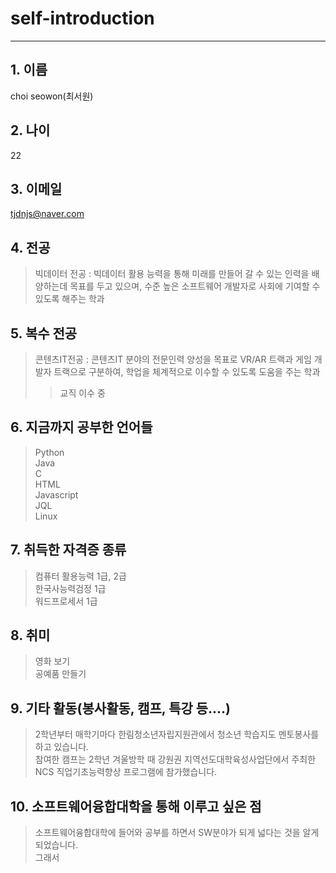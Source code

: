 # self-introduction

---------------------------


## 1. 이름
choi seowon(최서원)      
## 2. 나이           
22
## 3. 이메일     
tjdnjs@naver.com
## 4. 전공     
> 빅데이터 전공 : 빅데이터 활용 능력을 통해 미래를 만들어 갈 수 있는 인력을 배양하는데 목표를 두고 있으며, 수준 높은 소프트웨어 개발자로 사회에 기여할 수 있도록 해주는 학과
## 5. 복수 전공      
> 콘텐츠IT전공 : 콘텐츠IT 분야의 전문인력 양성을 목표로 VR/AR 트랙과 게임 개발자 트랙으로 
구분하여, 학업을 체계적으로 이수할 수 있도록 도움을 주는 학과
>> 교직 이수 중
## 6. 지금까지 공부한 언어들
> Python   
> Java   
> C   
> HTML   
> Javascript     
> JQL       
> Linux

## 7. 취득한 자격증 종류
> 컴퓨터 활용능력 1급, 2급       
> 한국사능력검정 1급        
> 워드프로세서 1급      

## 8. 취미
> 영화 보기      
> 공예품 만들기       

## 9. 기타 활동(봉사활동, 캠프, 특강 등....)       
> 2학년부터 매학기마다 한림청소년자립지원관에서 청소년 학습지도 멘토봉사를     하고 있습니다.     
> 참여한 캠프는 2학년 겨울방학 때 강원권 지역선도대학육성사업단에서 주최한 NCS 직업기초능력향상 프로그램에 참가했습니다.

## 10. 소프트웨어융합대학을 통해 이루고 싶은 점           
> 소프트웨어융합대학에 들어와 공부를 하면서 SW분야가 되게 넓다는 것을 알게 되었습니다.      
그래서 
